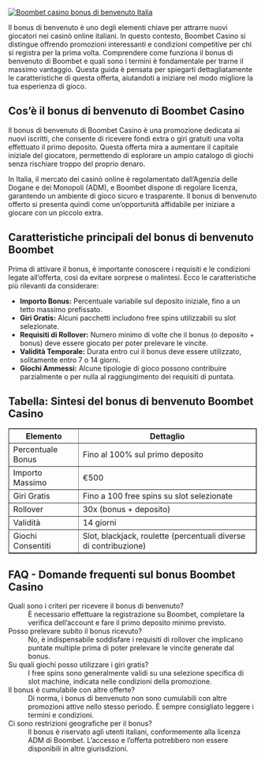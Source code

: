[![Boombet casino bonus di benvenuto Italia](https://123-caf.pages.dev/gitsignup.png)](https://vrmoo.ru/Bt82HjjY)

<div>   <p>Il bonus di benvenuto è uno degli elementi chiave per attrarre nuovi giocatori nei casinò online italiani. In questo contesto, Boombet Casino si distingue offrendo promozioni interessanti e condizioni competitive per chi si registra per la prima volta. Comprendere come funziona il bonus di benvenuto di Boombet e quali sono i termini è fondamentale per trarne il massimo vantaggio. Questa guida è pensata per spiegarti dettagliatamente le caratteristiche di questa offerta, aiutandoti a iniziare nel modo migliore la tua esperienza di gioco.</p>    <h2>Cos’è il bonus di benvenuto di Boombet Casino</h2>   <p>Il bonus di benvenuto di Boombet Casino è una promozione dedicata ai nuovi iscritti, che consente di ricevere fondi extra o giri gratuiti una volta effettuato il primo deposito. Questa offerta mira a aumentare il capitale iniziale del giocatore, permettendo di esplorare un ampio catalogo di giochi senza rischiare troppo del proprio denaro.</p>   <p>In Italia, il mercato dei casinò online è regolamentato dall’Agenzia delle Dogane e dei Monopoli (ADM), e Boombet dispone di regolare licenza, garantendo un ambiente di gioco sicuro e trasparente. Il bonus di benvenuto offerto si presenta quindi come un’opportunità affidabile per iniziare a giocare con un piccolo extra.</p>    <h2>Caratteristiche principali del bonus di benvenuto Boombet</h2>   <p>Prima di attivare il bonus, è importante conoscere i requisiti e le condizioni legate all’offerta, così da evitare sorprese o malintesi. Ecco le caratteristiche più rilevanti da considerare:</p>   <ul>     <li><strong>Importo Bonus:</strong> Percentuale variabile sul deposito iniziale, fino a un tetto massimo prefissato.</li>     <li><strong>Giri Gratis:</strong> Alcuni pacchetti includono free spins utilizzabili su slot selezionate.</li>     <li><strong>Requisiti di Rollover:</strong> Numero minimo di volte che il bonus (o deposito + bonus) deve essere giocato per poter prelevare le vincite.</li>     <li><strong>Validità Temporale:</strong> Durata entro cui il bonus deve essere utilizzato, solitamente entro 7 o 14 giorni.</li>     <li><strong>Giochi Ammessi:</strong> Alcune tipologie di gioco possono contribuire parzialmente o per nulla al raggiungimento dei requisiti di puntata.</li>   </ul>    <h2>Tabella: Sintesi del bonus di benvenuto Boombet Casino</h2>   <table border="1" cellpadding="6" cellspacing="0">     <thead>       <tr>         <th>Elemento</th>         <th>Dettaglio</th>       </tr>     </thead>     <tbody>       <tr>         <td>Percentuale Bonus</td>         <td>Fino al 100% sul primo deposito</td>       </tr>       <tr>         <td>Importo Massimo</td>         <td>€500</td>       </tr>       <tr>         <td>Giri Gratis</td>         <td>Fino a 100 free spins su slot selezionate</td>       </tr>       <tr>         <td>Rollover</td>         <td>30x (bonus + deposito)</td>       </tr>       <tr>         <td>Validità</td>         <td>14 giorni</td>       </tr>       <tr>         <td>Giochi Consentiti</td>         <td>Slot, blackjack, roulette (percentuali diverse di contribuzione)</td>       </tr>     </tbody>   </table>    <h2>FAQ - Domande frequenti sul bonus Boombet Casino</h2>   <dl>     <dt>Quali sono i criteri per ricevere il bonus di benvenuto?</dt>     <dd>È necessario effettuare la registrazione su Boombet, completare la verifica dell’account e fare il primo deposito minimo previsto.</dd>      <dt>Posso prelevare subito il bonus ricevuto?</dt>     <dd>No, è indispensabile soddisfare i requisiti di rollover che implicano puntate multiple prima di poter prelevare le vincite generate dal bonus.</dd>      <dt>Su quali giochi posso utilizzare i giri gratis?</dt>     <dd>I free spins sono generalmente validi su una selezione specifica di slot machine, indicata nelle condizioni della promozione.</dd>      <dt>Il bonus è cumulabile con altre offerte?</dt>     <dd>Di norma, i bonus di benvenuto non sono cumulabili con altre promozioni attive nello stesso periodo. È sempre consigliato leggere i termini e condizioni.</dd>      <dt>Ci sono restrizioni geografiche per il bonus?</dt>     <dd>Il bonus è riservato agli utenti italiani, conformemente alla licenza ADM di Boombet. L’accesso e l’offerta potrebbero non essere disponibili in altre giurisdizioni.</dd>   </dl> </div>